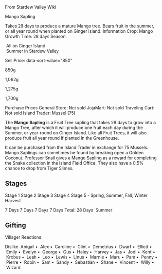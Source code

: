 From Stardew Valley Wiki

Mango Sapling

Takes 28 days to produce a mature Mango tree. Bears fruit in the summer, or all year round when planted on Ginger Island. Information Crop: Mango Growth Time: 28 days Season:

 All on Ginger Island  
 Summer in Stardew Valley

Sell Price: data-sort-value="850"

850g

1,062g

1,275g

1,700g

Purchase Prices General Store: Not sold JojaMart: Not sold Traveling Cart: Not sold Island Trader: Mussel (75)

The **Mango Sapling** is a Fruit Tree sapling that takes 28 days to grow into a Mango Tree, after which it will produce one fruit each day during the Summer, or year-round on Ginger Island. Like all Fruit Trees, it will also produce fruit all year round if planted in the Greenhouse.

It can be purchased from the Island Trader in exchange for 75 Mussels. Mango Saplings can sometimes be found by breaking open a Golden Coconut. Professor Snail gives a Mango Sapling as a reward for completing the Snake collection in the Island Field Office. They also have a 0.5% chance to drop from Tiger Slimes.

## Stages

Stage 1 Stage 2 Stage 3 Stage 4 Stage 5 - Spring, Summer, Fall, Winter Harvest

7 Days 7 Days 7 Days 7 Days Total: 28 Days  Summer

## Gifting

Villager Reactions

Dislike  Abigail •  Alex •  Caroline •  Clint •  Demetrius •  Dwarf •  Elliott •  Emily •  Evelyn •  George •  Gus •  Haley •  Harvey •  Jas •  Jodi •  Kent •  Krobus •  Leah •  Leo •  Lewis •  Linus •  Marnie •  Maru •  Pam •  Penny •  Pierre •  Robin •  Sam •  Sandy •  Sebastian •  Shane •  Vincent •  Willy •  Wizard